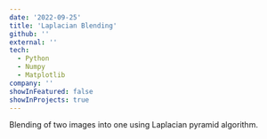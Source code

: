 ```yaml
---
date: '2022-09-25'
title: 'Laplacian Blending'
github: ''
external: ''
tech:
  - Python
  - Numpy
  - Matplotlib
company: ''
showInFeatured: false
showInProjects: true
---
```


Blending of two images into one using Laplacian pyramid algorithm.
